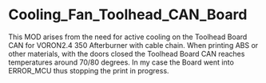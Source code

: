 # Cooling_Fan_Toolhead_CAN_Board
This MOD arises from the need for active cooling on the Toolhead Board CAN for VORON2.4 350 Afterburner with cable chain. When printing ABS or other materials, with the doors closed the Toolhead Board CAN reaches temperatures around 70/80 degrees. In my case the Board went into ERROR_MCU thus stopping the print in progress.
